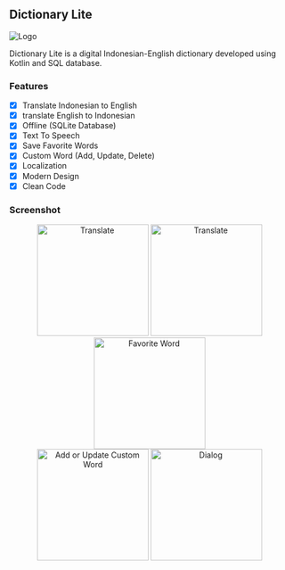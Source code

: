 ## Dictionary Lite
![Logo](https://i.ibb.co/T4rBLpP/thumbnail.png)

Dictionary Lite is a digital Indonesian-English dictionary developed using  Kotlin and SQL database.

### Features
- [x] Translate Indonesian to English
- [x] translate English to Indonesian
- [x] Offline (SQLite Database)
- [x] Text To Speech
- [x] Save Favorite Words
- [x] Custom Word (Add, Update, Delete)
- [x] Localization
- [x] Modern Design
- [x] Clean Code

### Screenshot

<p align="center">
<img src="https://i.ibb.co/4tSCWP1/tia1085770539101692607.png" width="200" title="Translate" alt="Translate"/>
<img src="https://i.ibb.co/TcQwNCK/tia329173447263211702.png" width="200" title="Translate" alt="Translate"/>
<img src="https://i.ibb.co/g4PQ2n0/tia1219951173058269093.png" width="200" title="Favorite Word" alt="Favorite Word"/>
<br>
<img src="https://i.ibb.co/kmLwPSC/tia3339534315910431551.png" width="200" title="Add or Update Custom Word" alt="Add or Update Custom Word"/>
<img src="https://i.ibb.co/ns2Bqw1/tia4981247385905851198.png" width="200" title="Dialog" alt="Dialog"/>
</p>
